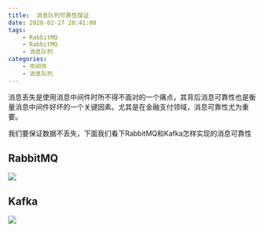 ```yaml
---
title:  消息队列可靠性保证
date: 2020-02-27 20:41:00
tags:
    - RabbitMQ
    - RabbitMQ
    - 消息队列
categories:
    - 中间件
    - 消息队列
---
```


消息丢失是使用消息中间件时所不得不面对的一个痛点，其背后消息可靠性也是衡量消息中间件好坏的一个关键因素。尤其是在金融支付领域，消息可靠性尤为重要。

我们要保证数据不丢失，下面我们看下RabbitMQ和Kafka怎样实现的消息可靠性



## RabbitMQ

![](http://dist415.oss-cn-beijing.aliyuncs.com/rmqsis.png)

## Kafka
![](http://dist415.oss-cn-beijing.aliyuncs.com/kafkasis.png)



